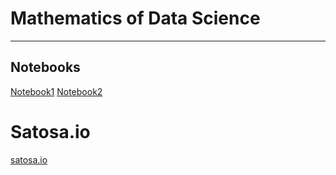 # Mathematics of Data Science

<hr>


## Notebooks
[Notebook1](https://colab.research.google.com/drive/1y-yz7dJ6TTgrUzfhAHNdeqSU1HP29GZl)
[Notebook2](https://colab.research.google.com/drive/1cYJHbCGW_7ZGhqttEllTlyoAQzLBepHD)


# Satosa.io
[satosa.io](https://setosa.io/ev/ordinary-least-squares-regression/)
